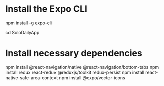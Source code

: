 # Install the Expo CLI 
npm install -g expo-cli

cd SoloDailyApp

# Install necessary dependencies
npm install @react-navigation/native @react-navigation/bottom-tabs
npm install redux react-redux @reduxjs/toolkit redux-persist
npm install react-native-safe-area-context
npm install @expo/vector-icons